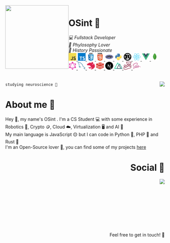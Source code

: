<img width="200" height="200" align="left" src="https://cdn.discordapp.com/attachments/1069105156253290578/1069870796241117235/osintpyxelpng.png">


<h1>OSint 🍩</h1>
<i>💻 Fullstack Developer</i><br>
<i>💭 Phylosophy Lover</i><br>
<i>📖 History Passionate</i><br>
<a href="https://developer.mozilla.org/en-US/docs/Web/JavaScript" target="_blank">
    <img src="https://raw.githubusercontent.com/devicons/devicon/master/icons/javascript/javascript-original.svg" alt="javascript" width="25" height="25"/>
  </a> 
  <a href="https://www.typescriptlang.org/" target="_blank">
    <img src="https://raw.githubusercontent.com/devicons/devicon/master/icons/typescript/typescript-plain.svg" alt="typescript" width="25" height="25"/> 
  </a>
  <a href="https://www.w3schools.com/css/" target="_blank"> 
    <img src="https://raw.githubusercontent.com/devicons/devicon/master/icons/css3/css3-original-wordmark.svg" alt="css3" width="25" height="25"/>
  </a> 
  <a href="https://www.w3.org/html/" target="_blank"> 
    <img src="https://raw.githubusercontent.com/devicons/devicon/master/icons/html5/html5-original-wordmark.svg" alt="html5" width="25" height="25"/> 
  </a>
  <a href="https://www.php.net" target="_blank">
    <img src="https://raw.githubusercontent.com/devicons/devicon/master/icons/php/php-original.svg" alt="php" width="25" height="25"/> 
  </a> 
  <a href="https://www.python.org" target="_blank"> 
    <img src="https://raw.githubusercontent.com/devicons/devicon/master/icons/python/python-original.svg" alt="python" width="25" height="25"/> 
  </a> 
  <a href="https://www.rust-lang.org/learn" target="_blank">
    <img src="https://raw.githubusercontent.com/devicons/devicon/master/icons/rust/rust-plain.svg" alt="rust" width="25" height="25"/> 
  </a>
  <a href="https://es.reactjs.org/" target="_blank">
    <img src="https://raw.githubusercontent.com/devicons/devicon/master/icons/react/react-original.svg" alt="react" width="25" height="25"/>
  </a>
  <a href="https://vuejs.org/" target="_blank">
    <img src="https://raw.githubusercontent.com/devicons/devicon/master/icons/vuejs/vuejs-original.svg" alt="vuejs" width="25" height="25"/>
  </a>
  <a href="https://www.mongodb.com/es" target="_blank">
    <img src="https://raw.githubusercontent.com/devicons/devicon/master/icons/mongodb/mongodb-original.svg" alt="mongodb" width="25" height="25"/>
  </a>
  <a href="https://graphql.org/" target="_blank">
    <img src="https://raw.githubusercontent.com/devicons/devicon/master/icons/graphql/graphql-plain.svg" alt="graphql" width="25" height="25"/>
  </a>
  <a href="https://www.mysql.com/" target="_blank">
    <img src="https://raw.githubusercontent.com/devicons/devicon/master/icons/mysql/mysql-original.svg" alt="mysql" width="25" height="25"/>
  </a>
  <a href="https://nestjs.com/" target="_blank">
    <img src="https://raw.githubusercontent.com/devicons/devicon/master/icons/nestjs/nestjs-plain.svg" alt="nestjs" width="25" height="25"/>
  </a>
  <a href="https://redis.io/" target="_blank">
    <img src="https://raw.githubusercontent.com/devicons/devicon/master/icons/redis/redis-plain.svg" alt="redis" width="25" height="25"/>
  </a>
  <a href="https://nextjs.org/" target="_blank">
    <img src="https://raw.githubusercontent.com/devicons/devicon/master/icons/nextjs/nextjs-original.svg" alt="nextjs" width="25" height="25"/>
  </a>
  <a href="https://nuxtjs.org/" target="_blank">
    <img src="https://github.com/devicons/devicon/blob/master/icons/nuxtjs/nuxtjs-original.svg" alt="nuxtjs" width="25" height="25"/>
  </a>
  <a href="https://jestjs.io/" target="_blank">
    <img src="https://github.com/devicons/devicon/blob/master/icons/jest/jest-plain.svg" alt="jest" width="25" height="25"/>
  </a>
  <a href="https://sass-lang.com/" target="_blank">
    <img src="https://raw.githubusercontent.com/devicons/devicon/master/icons/sass/sass-original.svg" alt="sass" width="25" height="25"/>
  </a><br><br><br>
  <code>studying neuroscience 🧠</code>
  <img align="right" src="https://komarev.com/ghpvc/?username=OSintt"/>
  

<h1>About me 🍢</h1>
Hey 👋, my name's OSint . I'm a CS Student 💻 with some experience in Robotics 🤖, Crypto 🪙, Cloud ☁️, Virtualization 🖥️ and AI 🧠 <br>
My main language is JavaScript 🟡 but I can code in Python 🐍, PHP 🔵 and Rust 🦀<br>
I'm an Open-Source lover 🗽, you can find some of my projects <a href="https://github.com/OSintt?tab=repositories" target="_blank">here</a>
<h1 align="right">Social 🐼</h1>

<img align="right" display="block" src="https://lanyard.cnrad.dev/api/982390723716476928/animated=true"><br><br><br><br><br><br><br><br><br>
<p align="right">Feel free to get in touch!</b> 🍒</p>

